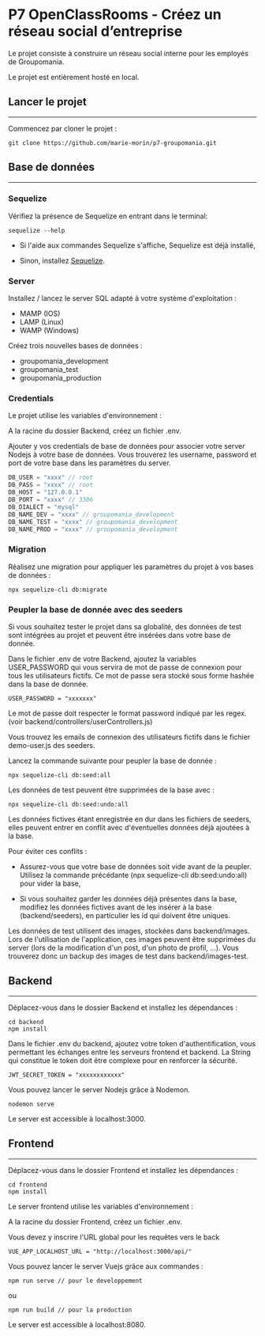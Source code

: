 # P7 OpenClassRooms - Créez un réseau social d’entreprise

Le projet consiste à construire un réseau social interne pour les employés de Groupomania.

Le projet est entièrement hosté en local.

## Lancer le projet 
___

Commencez par cloner le projet :
```
git clone https://github.com/marie-morin/p7-groupomania.git
```

## Base de données
___

### Sequelize

Vérifiez la présence de Sequelize en entrant dans le terminal:
```
sequelize --help
```
* Si l'aide aux commandes Sequelize s'affiche, Sequelize est déjà installé,

* Sinon, installez [Sequelize](https://sequelize.org/ "Sequelize").


### Server

Installez / lancez le server SQL adapté à votre système d'exploitation :
* MAMP (IOS)
* LAMP (Linux)
* WAMP (Windows)


Créez trois nouvelles bases de données :

* groupomania_development
* groupomania_test
* groupomania_production

### Credentials

Le projet utilise les variables d'environnement :

A la racine du dossier Backend, créez un fichier .env.

Ajouter y vos credentials de base de données pour associer votre server Nodejs à votre base de données. Vous trouverez les username, password et port de votre base dans les paramètres du server.
  
``` javascript
DB_USER = "xxxx" // root
DB_PASS = "xxxx" // root
DB_HOST = "127.0.0.1"
DB_PORT = "xxxx" // 3306
DB_DIALECT = "mysql"
DB_NAME_DEV = "xxxx" // groupomania_development
DB_NAME_TEST = "xxxx" // groupomania_development
DB_NAME_PROD = "xxxx" // groupomania_development
```
### Migration

Réalisez une migration pour appliquer les paramètres du projet à vos bases de données :
```
npx sequelize-cli db:migrate
```

### Peupler la base de donnée avec des seeders

Si vous souhaitez tester le projet dans sa globalité, des données de test sont intégrées au projet et peuvent être insérées dans votre base de donnée.

Dans le fichier .env de votre Backend, ajoutez la variables USER_PASSWORD qui vous servira de mot de passe de connexion pour tous les utilisateurs fictifs. Ce mot de passe sera stocké sous forme hashée dans la base de donnée.

```
USER_PASSWORD = "xxxxxxx"
```

Le mot de passe doit respecter le format password indiqué par les regex.
(voir backend/controllers/userControllers.js)

Vous trouvez les emails de connexion des utilisateurs fictifs dans le fichier demo-user.js des seeders.

Lancez la commande suivante pour peupler la base de donnée :

```
npx sequelize-cli db:seed:all
```

Les données de test peuvent être supprimées de la base avec :

```
npx sequelize-cli db:seed:undo:all
```

Les données fictives étant enregistrée en dur dans les fichiers de seeders, elles peuvent entrer en conflit avec d'éventuelles données déjà ajoutées à la base.

Pour éviter ces conflits :

* Assurez-vous que votre base de données soit vide avant de la peupler. Utilisez la commande précédante (npx sequelize-cli db:seed:undo:all) pour vider la base,


* Si vous souhaitez garder les données déjà présentes dans la base, modifiez les données fictives avant de les insérer à la base (backend/seeders), en particulier les id qui doivent être uniques.

Les données de test utilisent des images, stockées dans backend/images. Lors de l'utilisation de l'application, ces images peuvent être supprimées du server (lors de la modification d'un post, d'un photo de profil, ...). Vous trouverez donc un backup des images de test dans backend/images-test.

## Backend
___
Déplacez-vous dans le dossier Backend et installez les dépendances :

```
cd backend
npm install
```


Dans le fichier .env du backend, ajoutez votre token d'authentification, vous permettant les échanges entre les serveurs frontend et backend. La String qui constitue le token doit être complexe pour en renforcer la sécurité.

  ```
  JWT_SECRET_TOKEN = "xxxxxxxxxxxx"
  ```

Vous pouvez lancer le server Nodejs grâce à Nodemon.

```
nodemon serve
```
Le server est accessible à localhost:3000.

## Frontend
___
Déplacez-vous dans le dossier Frontend et installez les dépendances :

```
cd frontend
npm install
```

Le server frontend utilise les variables d'environnement :

A la racine du dossier Frontend, créez un fichier .env.

Vous devez y inscrire l'URL global pour les requêtes vers le back

```
VUE_APP_LOCALHOST_URL = "http://localhost:3000/api/"
```

Vous pouvez lancer le server Vuejs grâce aux commandes :
```
npm run serve // pour le developpement
```
ou

```
npm run build // pour la production
```

Le server est accessible à localhost:8080.